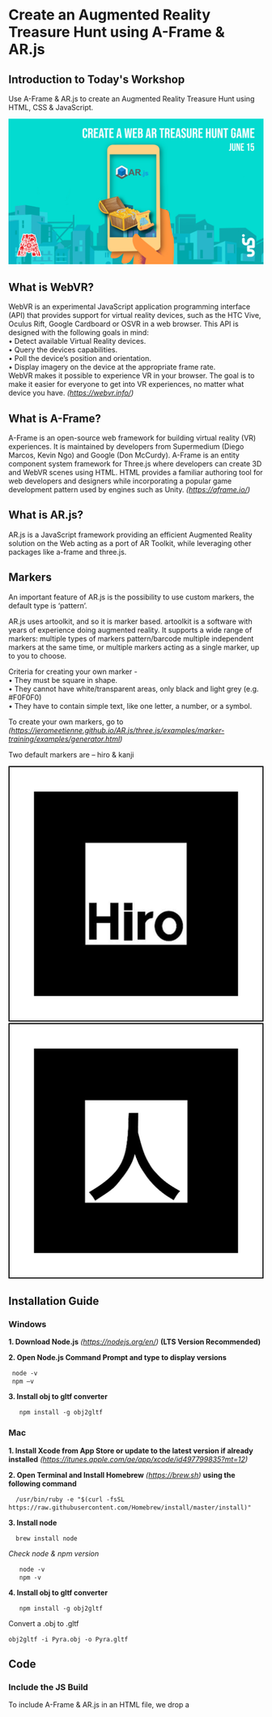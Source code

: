 # Create an Augmented Reality Treasure Hunt using A-Frame & AR.js

## Introduction to Today's Workshop

Use A-Frame & AR.js to create an Augmented Reality Treasure Hunt using HTML, CSS & JavaScript. <br/>

![functional diagram](https://github.com/The-Assembly/Ar.js_TreasureHunt/blob/master/Create-An-AR-Treasure-Hunt.jpg)

## What is WebVR?
WebVR is an experimental JavaScript application programming interface (API) that provides support for virtual reality devices, such as the HTC Vive, Oculus Rift, Google Cardboard or OSVR in a web browser. 
This API is designed with the following goals in mind: <br/>
•	Detect available Virtual Reality devices. <br/>
•	Query the devices capabilities. <br/>
•	Poll the device’s position and orientation. <br/>
•	Display imagery on the device at the appropriate frame rate. <br/>
WebVR makes it possible to experience VR in your browser. The goal is to make it easier for everyone to get into VR experiences, no matter what device you have.
*(https://webvr.info/)*

## What is A-Frame?
 
A-Frame is an open-source web framework for building virtual reality (VR) experiences. It is maintained by developers from Supermedium (Diego Marcos, Kevin Ngo) and Google (Don McCurdy). A-Frame is an entity component system framework for Three.js where developers can create 3D and WebVR scenes using HTML. HTML provides a familiar authoring tool for web developers and designers while incorporating a popular game development pattern used by engines such as Unity.
*(https://aframe.io/)*

## What is AR.js?

AR.js is a JavaScript framework providing an efficient Augmented Reality solution on the Web
acting as a port of AR Toolkit, while leveraging other packages like a-frame and three.js. 

## Markers 
An important feature of AR.js is the possibility to use custom markers, the default type is ‘pattern’. 

AR.js uses artoolkit, and so it is marker based. artoolkit is a software with years of experience doing augmented reality. 
It supports a wide range of markers: multiple types of markers pattern/barcode multiple independent markers at the same time, or multiple markers acting as a single marker, up to you to choose.

Criteria for creating your own marker - <br/>
•	They must be square in shape. <br/>
•	They cannot have white/transparent areas, only black and light grey (e.g. #F0F0F0) <br/>
•	They have to contain simple text, like one letter, a number, or a symbol. <br/>

To create your own markers, go to *(https://jeromeetienne.github.io/AR.js/three.js/examples/marker-training/examples/generator.html)*

Two default markers are – hiro & kanji

![functional diagram](https://github.com/The-Assembly/Ar.js_TreasureHunt/blob/master/Preset%20Markers/hiro.PNG)
![functional diagram](https://github.com/The-Assembly/Ar.js_TreasureHunt/blob/master/Preset%20Markers/kanji.PNG)


## Installation Guide

### Windows
**1. Download Node.js** *(https://nodejs.org/en/)* **(LTS Version Recommended)** <br/>

**2. Open Node.js Command Prompt and type to display versions**
```
 node -v
 npm –v
``` 
 **3. Install obj to gltf converter**
 ```
    npm install -g obj2gltf
 ```
 
### Mac
**1. Install Xcode from App Store or update to the latest version if already installed** *(https://itunes.apple.com/ae/app/xcode/id497799835?mt=12)*

**2. Open Terminal and Install Homebrew** *(https://brew.sh)* **using the following command**
```
  /usr/bin/ruby -e "$(curl -fsSL https://raw.githubusercontent.com/Homebrew/install/master/install)"
```
**3. Install node**
```
  brew install node
```
 *Check node & npm version*
 ```
    node -v
    npm -v
 ```
**4. Install obj to gltf converter**
 ```
    npm install -g obj2gltf
 ```
 Convert a .obj to .gltf
 ```
 obj2gltf -i Pyra.obj -o Pyra.gltf
```
 
## Code
### Include the JS Build
To include A-Frame & AR.js in an HTML file, we drop a <script> tag pointing to the CDN build:
```
<head>
  <script src="https://aframe.io/releases/0.9.2/aframe.min.js"></script>
  <script src="https://cdn.rawgit.com/jeromeetienne/AR.js/1.7.1/aframe/build/aframe-ar.js"></script>
</head>
```

To include AR.js, you need to include aframe-ar.js. Then you initialize ar.js in <a-scene>.
```
<a-scene embedded arjs>
```
Then you tell A-Frame that you want arjs to control the camera. For that, you just add
```
<a-marker-camera preset='hiro'></a-marker-camera>
```
### 1. Default Objects
```
<a-box>/<a-triangle>/<a-ring>/<a-sphere>/<a-tetrahedron>/<a-cylinder>/<a-sphere>

<a-box position='0 0.5 0' scale='0.5 0.5 0.5' rotation='0 0 0' material='color: yellow;'></a-box>
```
### 2.  Using an Image as an Object
```
<a-sphere>

<a-box position='0 0.5 0' scale='0.5 0.5 0.5' rotation='0 0 0' material='color: yellow;' material='opacity: 0.5;'></a-box>
```
**Animation** <br/>
The animation component lets us animate and tween values including: <br/>
•	Component values (e.g., position, visible) <br/>
•	Component property values (e.g., light.intensity) <br/>
We can also tween values directly for better performance versus going through.setAttribute, such as by animating values: <br/>
•	On the object3D (e.g., object3D.position.y, object3D.rotation.z) <br/>
•	Directly within a component (e.g., components.material.material.color, components.text.material.uniforms.opacity.value)
```
<a-animation attribute="scale" dur="2000" from= "0 0 0" to="5 5 5" direction='alternate-reverse' easing= "ease-in-out-circ"  repeat="indefinite"></a-animation>
```
*(https://aframe.io/docs/0.9.0/components/animation.html)*

### 3. Treasure Hunt <br/>

#### Adding Markers & 3D models to the A-Frame HTML Template

1. Add the src (<a-asset-item>) of the 3D asset to the <a-assets> node of the template. <br/> 
*Using .obj file* <br/> 
```
<a-asset-item id="pyra-obj" src="builder-models/Pyra.obj"></a-asset-item>
```
*Using .gltf file* <br/> 
```
<a-asset-item id="pyra" src="builder-markers/Pyra.gltf"></a-asset-item>
```
2. Add the src (<a-marker>) of the Marker data file to the <a-scene> node of the template. <br/> 
```
<a-marker id ="pyra-marker" type="pattern" url="builder-markers/pyra.patt">
```
3. In order to “link” the Marker and the 3D model, add an <a-entity> node with a reference to the 3D model inside the <a-marker> node created in the previous step. <br/> 
*Using .obj file* <br/> 
```
<a-entity id="pyra" obj-model="obj: #pyra-obj;" material="color: green" rotation="0 180 0" position="0 0 0.5" scale="0.15 0.15 0.15"></a-entity>
```
*Using .gltf file* <br/> 
```
<a-entity  rotation="90 -45 45" position="0 0 0" scale="1 1 1" gltf-model="#pyra"></a-entity> 
```
 
#### Implementing Speech Bubble Dialogue Interaction
Tap functionality by defining a new component called  accepts-clicks:
```
AFRAME.registerComponent('accepts-clicks', {
  init: function() {
    this.el.addEventListener('touchend', handleClickEvent);
    this.el.addEventListener('click', handleClickEvent);
  }
});
```
and then adding it as an attribute to <a-scene>:
```
<a-scene embedded arjs accepts-clicks>
```
Based on our design of the treasure hunt, only one Marker would be visible on the screen at once, so all we needed to do was loop through the Builders every time the screen was tapped and use the dialogue of the Builder whose object3D.visible is true.
```
function handleClickEvent() {
  for (var i = 0; i < builders.length; i++) {
    var builder = builders[i];
    var builderMarker = document.querySelector("#" + builder.name + "-marker");
    if (builderMarker && builderMarker.object3D.visible) {
      if (searchForBuilderTool(builder)) {
        toggleSpeechBubble(builder.successDialogue);
      } else {
        toggleSpeechBubble(builder.dialogue);
      }
      break;
    }
  }
}
```
Defined a “tick” handler (which gets called for every render loop of A-Frame).
```
AFRAME.registerComponent('accepts-clicks', {
  init: function() {
    this.el.addEventListener('touchend', handleClickEvent);
    this.el.addEventListener('click', handleClickEvent);
  },
  tick: function() {
    hideSpeechBubbleIfNoMarker();
  }
});
```                                      
The function hideSpeechBubbleIfNoMarker() uses a similar test with  object3D.visible to determine if the speech bubble should be hidden. If all Builders are hidden, also hide the speech bubble, but if any Builder is visible, keep the speech bubble.
```
function hideSpeechBubbleIfNoMarker() {
  var shouldHide = true;
  for (var i = 0; i < builders.length; i++) {
    var builderMarker = document.querySelector("#" + builders[i].name + "-marker");
    if (builderMarker && builderMarker.object3D.visible) {
      shouldHide = false;
      break;
    }
  }
  // hide speech bubble
};
```
#### Keeping Track of Player Inventory
The final piece to our treasure hunt was keeping track of which treasures the player had found. We defined several classes: Builder, Tool (aka treasures), and UserState.

The Builder class had fields for name, tool, initial dialogue, and alternate dialogue for after the user has found the treasure. The “tool” field was the treasure associated with that Builder. The Tool class had fields for name and dialogue. And finally, UserState had an array containing the inventory of treasures that the player had clicked on.
Every time the player clicked a tool, that tool would be added to the UserState. And every time the player clicked a Builder, we would check whether the tool associated with that Builder was in the UserState. If so, we would show the alternate dialogue.
```
function UserState() {
    this.tools = [];
}

UserState.prototype.addTool = function(tool) {
    this.tools.push(tool);
}

UserState.prototype.hasBuilderTool = function(builder) {
    return builder.tool && this.tools.includes(builder.tool.name);
}

var userState = new UserState();
```


## References
AR Treasure Hunt - https://www.womenwhocode.com/blog/building-an-augmented-reality-treasure-hunt-with-a-frame-and-ar-js
